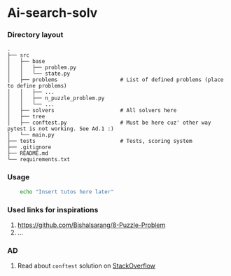 # Ai-search-solv

### Directory layout
    .
    ├── src
    │   ├── base
    │   │   ├── problem.py
    │   │   └── state.py
    │   ├── problems                    # List of defined problems (place to define problems)
    │   │   ├── ...
    │   │   ├── n_puzzle_problem.py
    │   │   └── ...
    │   ├── solvers                     # All solvers here
    │   ├── tree
    │   ├── conftest.py                 # Must be here cuz' other way pytest is not working. See Ad.1 :)
    │   └── main.py
    ├── tests                           # Tests, scoring system
    ├── .gitignore
    ├── README.md
    └── requirements.txt

### Usage
```bash
    echo "Insert tutos here later"
```

### Used links for inspirations

1. https://github.com/Bishalsarang/8-Puzzle-Problem
1. ...

### AD

1. Read about `conftest` solution on  [StackOverflow](https://stackoverflow.com/questions/10253826/path-issue-with-pytest-importerror-no-module-named-yadayadayada)